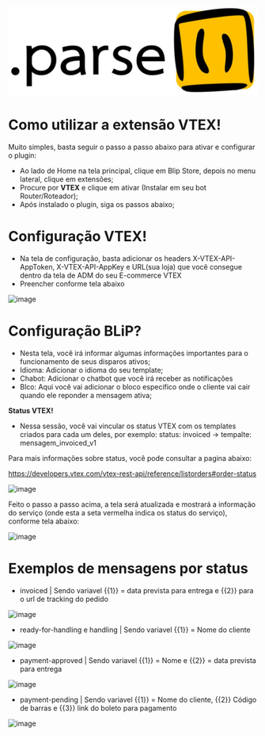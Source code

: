 ![N|Solid](https://raw.githubusercontent.com/Wilkor/img-clonebots/main/logoParseHorizontal.jpeg)


# Como utilizar a extensão VTEX!

Muito simples, basta seguir o passo a passo abaixo para ativar e configurar o plugin:

 - Ao lado de Home na tela principal, clique em Blip Store, depois no menu lateral, clique em extensões;
 - Procure por **VTEX** e clique em ativar (Instalar em seu bot Router/Roteador);
 - Após instalado o plugin, siga os passos abaixo;
 
 # Configuração VTEX!
 
  - Na tela de configuração,  basta adicionar os headers X-VTEX-API-AppToken, X-VTEX-API-AppKey e URL(sua loja) que você consegue dentro da tela de ADM do seu E-commerce VTEX
  - Preencher conforme tela abaixo 
 
  ![image](https://user-images.githubusercontent.com/34819624/194956475-cd954457-6f5f-40c8-8f0d-7df6ccc21574.png)
  
   # Configuração BLiP?
  - Nesta tela, você irá informar algumas informações importantes para o funcionamento de seus disparos ativos;
  - Idioma: Adicionar o idioma do seu template;
  - Chabot: Adicionar o chatbot que você irá receber as notificações
  - Blco: Aqui você vai adicionar o bloco especifico onde o cliente vai cair quando ele reponder a mensagem ativa;
  
   **Status VTEX!**
  
  - Nessa sessão, você vai vincular os status VTEX com os templates criados para cada um deles, por exemplo: status: invoiced -> tempalte: mensagem_invoiced_v1
  
  Para mais informações sobre status, você pode consultar a pagina abaixo:
  
  https://developers.vtex.com/vtex-rest-api/reference/listorders#order-status

![image](https://user-images.githubusercontent.com/34819624/194957037-edb5eee1-4ed7-48b5-a4e5-475d5e7b799a.png)




 Feito o passo a passo acima, a tela será atualizada e mostrará a informação do serviço (onde esta a seta vermelha indica os status do serviço), conforme tela abaixo:
 
 ![image](https://user-images.githubusercontent.com/34819624/194958723-7494572e-1f61-4913-90e4-8811a214e4e7.png)


# Exemplos de mensagens por status

 - invoiced | Sendo variavel {{1}} = data prevista para entrega e {{2}} para o url de tracking do pedido
  
 ![image](https://user-images.githubusercontent.com/34819624/195096355-b44da850-d071-494d-a468-fdd2591f1213.png)

- ready-for-handling e handling | Sendo variavel {{1}} = Nome do cliente

![image](https://user-images.githubusercontent.com/34819624/195097398-44a0fea3-9c0d-416f-9a41-62ae8a926ad8.png)

- payment-approved | Sendo variavel {{1}} = Nome e {{2}} = data prevista para entrega

![image](https://user-images.githubusercontent.com/34819624/195097774-9db773dd-09cb-4a00-b5a7-9146619da07e.png)

- payment-pending | Sendo variavel {{1}} = Nome do cliente, {{2}} Código de barras e {{3}} link do boleto para pagamento

![image](https://user-images.githubusercontent.com/34819624/195098138-ad234448-b264-4f0e-8c55-f0d961aa406e.png)




